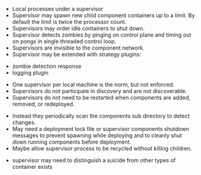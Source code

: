 * Local processes under a supervisor
* Supervisor may spawn new child component containers up to a limit. By default the limit is twice the processor count.
* Supervisors may order idle containers to shut down.
* Supervisor detects zombies by pinging on control plane and timing out on pongs in single threaded control loop.
* Supervisors are invisible to the component network.
* Supervisor may be extended with strategy plugins:
- zombie detection response
- ‎logging plugin
* One supervisor per local machine is the norm, but not enforced.
* Supervisors do not participate in discovery and are not discoverable.
* Supervisors do not need to be restarted when components are added, removed, or redeployed.
- Instead they periodically scan the components sub directory to detect changes.
- May need a deployment lock file or supervisor components shutdown messages to prevent spawning while deploying and to cleanly shut down running components before deployment.
- Maybe allow supervisor process to be recycled without killing children.
* supervisor may need to distinguish a suicide from other types of container exists
